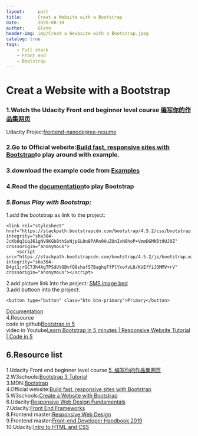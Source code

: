 ```yaml
---
layout:     post
title:      Creat a Website with a Bootstrap
date:       2020-08-10
author:     Glenn
header-img: img/Creat a Wevbsite with a Bootstrap.jpeg
catalog: true
tags:
    - Full stack
    - Front end
    - Bootstrap
---
```

# Creat a Website with a Bootstrap
### 1.Watch the Udacity Front end beginner level course [编写你的作品集网页](https://classroom.udacity.com/nanodegrees/nd001-cn-basic/parts/dc2b8226-5581-4035-ae50-f18ee88fcb85)  
Udacity Projec:[frontend-nanodegree-resume](https://github.com/GlennOu66304/frontend-nanodegree-resume)
### 2.Go to Official website:[Build fast, responsive sites with Bootstrap](https://getbootstrap.com/)to play around with example.  
### 3.download the example code from [Examples](https://getbootstrap.com/docs/4.5/examples/)  
### 4.Read the [documentation](https://getbootstrap.com/docs/4.5/getting-started/contents/)to play Bootstrap  
### ***5.Bonus Play with Bootstrap:***  
1.add the bootstrap as link to the project:  
```
<link rel="stylesheet" href="https://stackpath.bootstrapcdn.com/bootstrap/4.5.2/css/bootstrap.min.css" integrity="sha384-JcKb8q3iqJ61gNV9KGb8thSsNjpSL0n8PARn9HuZOnIxN0hoP+VmmDGMN5t9UJ0Z" crossorigin="anonymous">
    <script src="https://stackpath.bootstrapcdn.com/bootstrap/4.5.2/js/bootstrap.min.js" integrity="sha384-B4gt1jrGC7Jh4AgTPSdUtOBvfO8shuf57BaghqFfPlYxofvL8/KUEfYiJOMMV+rV" crossorigin="anonymous"></script>
```
2.add picture link into the project: 
[SMS image bed](https://sm.ms/)  
3.add buttoon into the project: 
```
<button type="button" class="btn btn-primary">Primary</button>
```
[Documentation](https://getbootstrap.com/docs/4.5/getting-started/introduction/)  
4.Resource   
code in github[Bootstrap in 5](https://github.com/blondiebits/code-in-5/tree/master/Bootstrap%20in%205)  
video in Youtube[Learn Bootstrap in 5 minutes | Responsive Website Tutorial | Code in 5](https://www.youtube.com/watch?v=yalxT0PEx8c)  
## 6.Resource list   
1.Udacity Front end beginner level course [5. 编写你的作品集网页](https://classroom.udacity.com/nanodegrees/nd001-cn-basic/parts/dc2b8226-5581-4035-ae50-f18ee88fcb85)  
2.W3schools:[Bootstrap 3 Tutorial](https://www.w3schools.com/bootstrap/default.asp)  
3.MDN:[Bootstrap](https://developer.mozilla.org/en-US/docs/Glossary/Bootstrap)    
4.Official website:[Build fast, responsive sites with Bootstrap](https://getbootstrap.com/)  
5.W3schools:[Create a Website with Bootstrap](https://www.w3schools.com/howto/howto_website_bootstrap.asp)  
6.Udacity:[Responsive Web Design Fundamentals](https://www.udacity.com/course/responsive-web-design-fundamentals--ud893)  
7.Udacity:[Front End Frameworks](https://www.udacity.com/course/front-end-frameworks--ud894)  
8.Frontend master:[Responsive Web Design](https://frontendmasters.com/courses/responsive-web-design/)  
9.Frontend master:[Front-end Developer Handbook 2019](https://frontendmasters.com/books/front-end-handbook/2019/)  
10.Udacity:[Intro to HTML and CSS](https://www.udacity.com/course/intro-to-html-and-css--ud001)
